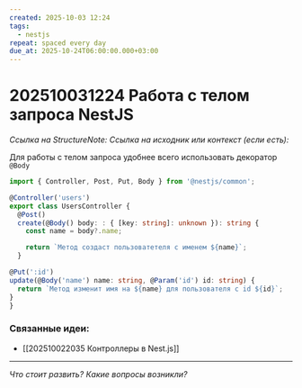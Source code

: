 ```yaml
---
created: 2025-10-03 12:24
tags:
  - nestjs
repeat: spaced every day
due_at: 2025-10-24T06:00:00.000+03:00
---
```

# 202510031224 Работа с телом запроса NestJS

*Ссылка на StructureNote:*
*Ссылка на исходник или контекст (если есть):*

Для работы с телом запроса удобнее всего использовать декоратор `@Body`

```ts
import { Controller, Post, Put, Body } from '@nestjs/common';

@Controller('users')
export class UsersController {
  @Post()
  create(@Body() body: : { [key: string]: unknown }): string {
    const name = body?.name;

    return `Метод создаст пользоватетеля с именем ${name}`;
  }

@Put(':id')
update(@Body('name') name: string, @Param('id') id: string) {
  return `Метод изменит имя на ${name} для пользователя с id ${id}`;
}
}
```

### Связанные идеи:

* [[202510022035 Контроллеры в Nest.js]]

---

*Что стоит развить? Какие вопросы возникли?*
